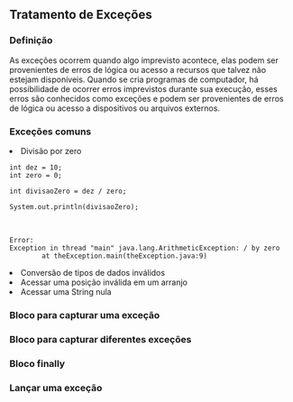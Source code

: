 <h2>Tratamento de Exceções</h2>

<h3>Definição</h3>
As exceções ocorrem quando algo imprevisto acontece, elas podem ser provenientes de erros de lógica ou acesso a recursos que talvez não estejam disponíveis.
Quando se cria programas de computador, há possibilidade de ocorrer erros imprevistos durante sua execução, esses erros são conhecidos como exceções e podem ser provenientes de erros de lógica ou acesso a dispositivos ou arquivos externos.

<br>

<h3>Exceções comuns</h3>

<li>Divisão por zero</li>

    int dez = 10;
    int zero = 0;
    
    int divisaoZero = dez / zero;
    
    System.out.println(divisaoZero); 

<br>

    Error:
    Exception in thread "main" java.lang.ArithmeticException: / by zero
            at theException.main(theException.java:9)

<li>Conversão de tipos de dados inválidos</li>

<li>Acessar uma posição inválida em um arranjo</li>

<li>Acessar uma String nula</li>



<h3>Bloco para capturar uma exceção</h3>

<h3>Bloco para capturar diferentes exceções</h3> 

<h3>Bloco finally</h3>

<h3>Lançar uma exceção</h3>
